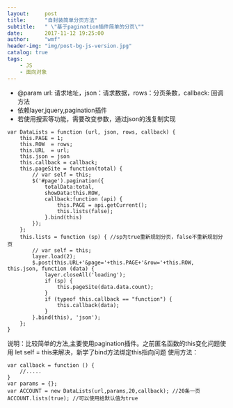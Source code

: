 ```yaml
---
layout:     post
title:      "自封装简单分页方法"
subtitle:   " \"基于pagination插件简单的分页\""
date:       2017-11-12 19:25:00
author:     "wmf"
header-img: "img/post-bg-js-version.jpg"
catalog: true
tags:
    - JS
    - 面向对象
---
```

* @param url: 请求地址，json：请求数据，rows：分页条数，callback: 回调方法
* 依赖layer,jquery,pagination插件
* 若使用搜索等功能，需要改变参数，通过json的浅复制实现
```
var DataLists = function (url, json, rows, callback) {
    this.PAGE = 1;
    this.ROW  = rows;
    this.URL  = url;
    this.json = json
    this.callback = callback;
    this.pageSite = function(total) {
        // var self = this;
        $('#page').pagination({
            totalData:total,
            showData:this.ROW,
            callback:function (api) {
                this.PAGE = api.getCurrent();
                this.lists(false);
            }.bind(this)
        });
    };
    this.lists = function (sp) { //sp为true重新规划分页，false不重新规划分页
        // var self = this;
        layer.load(2);
        $.post(this.URL+'&page='+this.PAGE+'&row='+this.ROW, this.json, function (data) {
            layer.closeAll('loading');
            if (sp) {
                this.pageSite(data.data.count);
            }
            if (typeof this.callback == "function") {
                this.callback(data);
            }
        }.bind(this), 'json');
    };
}
````
说明：比较简单的方法,主要使用pagination插件。之前匿名函数的this变化问题使用
let self = this来解决，新学了bind方法绑定this指向问题
使用方法：
```
var callback = function () {
    //.....
}
var params = {};
var ACCOUNT = new DataLists(url,params,20,callback); //20条一页
ACCOUNT.lists(true); //可以使用给默认值为true
```
